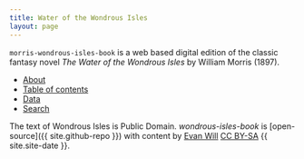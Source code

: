 ```yaml
---
title: Water of the Wondrous Isles
layout: page
---
```


`morris-wondrous-isles-book` is a web based digital edition of the classic fantasy novel *The Water of the Wondrous Isles* by William Morris (1897).

<ul class="index-buttons">
<li><a href="{{ '/about.html' | absolute_url }}">About</a></li>
<li><a href="{{ '/text/01toc.html' | absolute_url }}">Table of contents</a></li>
<li><a href="{{ '/data/' | absolute_url }}">Data</a></li>
<li><a href="{{ '/data/search.html' | absolute_url }}">Search</a></li>
</ul>

The text of Wondrous Isles is Public Domain. *wondrous-isles-book* is [open-source]({{ site.github-repo }}) with content by [Evan Will](https://github.com/evanwill) <a href="https://creativecommons.org/licenses/by-sa/4.0/" target="_blank" >CC BY-SA</a> {{ site.site-date }}.
